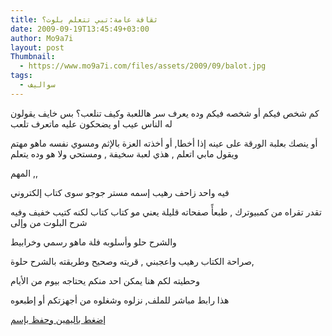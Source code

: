 ```yaml
---
title: ثقافة عامة:تبي تتعلم بلوت؟
date: 2009-09-19T13:45:49+03:00
author: Mo9a7i
layout: post
Thumbnail:
  - https://www.mo9a7i.com/files/assets/2009/09/balot.jpg
tags:
  - سواليف
---
```

كم شخص فيكم أو شخصه فيكم وده يعرف سر هاللعبة وكيف تنلعب؟ بس خايف يقولون له الناس عيب او يضحكون عليه ماتعرف تلعب

أو ينصك بعلبة الورقة على عينه إذا أخطا, أو أخذته العزة بالإثم ومسوي نفسه ماهو مهتم ويقول مابي اتعلم , هذي لعبة سخيفة , ومستحي ولا هو وده يتعلم

المهم ,,

فيه واحد زاحف رهيب إسمه مستر جوجو سوى كتاب إلكتروني

تقدر تقراه من كمبيوترك , طبعأً صفحاته قليلة يعني مو كتاب كتاب لكنه كتيب خفيف وفيه شرح البلوت من وإلى

والشرح حلو وأسلوبه فلة ماهو رسمي وخرابيط

صراحة الكتاب رهيب واعجبني , قريته وصحيح وطريقته بالشرح حلوة,

وحطيته لكم هنا يمكن احد منكم يحتاجه بيوم من الأيام

هذا رابط مباشر للملف, نزلوه وشغلوه من أجهزتكم أو إطبعوه

[إضغط باليمين وحفظ بإسم](https://www.mo9a7i.com/assets/files/2009/09/Balotbook.pdf)
